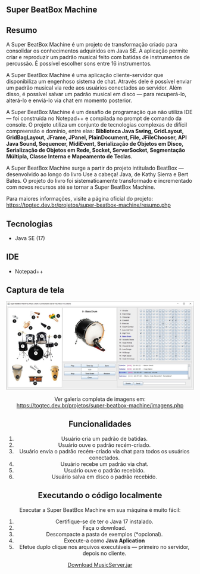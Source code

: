 ## Super BeatBox Machine

## Resumo
A Super BeatBox Machine é um projeto de transformação criado para consolidar os conhecimentos adquiridos em Java SE. A aplicação permite criar e reproduzir um padrão musical feito com batidas de instrumentos de percussão. É possível escolher sons entre 16 instrumentos.

A Super BeatBox Machine é uma aplicação cliente-servidor que disponibiliza um engenhoso sistema de chat. Através dele é possível enviar um padrão musical via rede aos usuários conectados ao servidor. Além disso, é possível salvar um padrão musical em disco — para recuperá-lo, alterá-lo e enviá-lo via chat em momento posterior.

A Super BeatBox Machine é um desafio de programação que não utiliza IDE — foi construída no Notepad++ e compilada no prompt de comando da console. O projeto utiliza um conjunto de tecnologias complexas de difícil compreensão e domínio, entre elas: **Biblioteca Java Swing, GridLayout, GridBagLayout, JFrame, JPanel, PlainDocument, File, JFileChooser, API Java Sound, Sequencer, MidiEvent, Serialização de Objetos em Disco, Serialização de Objetos em Rede, Socket, ServerSocket, Segmentação Múltipla, Classe Interna e Mapeamento de Teclas**.

A Super BeatBox Machine surge a partir do projeto intitulado BeatBox — desenvolvido ao longo do livro Use a cabeça! Java, de Kathy Sierra e Bert Bates. O projeto do livro foi sistematicamente transformado e incrementado com novos recursos até se tornar a Super BeatBox Machine. <br>

Para maiores informações, visite a página oficial do projeto: <br>
<https://togtec.dev.br/projetos/super-beatbox-machine/resumo.php>

## Tecnologias
  * Java SE (17)
  
## IDE  
  * Notepad++

## Captura de tela
<center>
<img src="doc/img/img-009-super-beatbox-machine-bass-drum.jpg" alt="Super BeatBox Machine">

Ver galeria completa de imagens em: <br>
<https://togtec.dev.br/projetos/super-beatbox-machine/imagens.php>

## Funcionalidades
1. Usuário cria um padrão de batidas.
2. Usuário ouve o padrão recém-criado.
3. Usuário envia o padrão recém-criado via chat para todos os usuários conectados.
4. Usuário recebe um padrão via chat.
5. Usuário ouve o padrão recebido.
6. Usuário salva em disco o padrão recebido.

## Executando o código localmente
Executar a Super BeatBox Machine em sua máquina é muito fácil: 

1. Certifique-se de ter o Java 17 instalado.
2. Faça o download.
3. Descompacte a pasta de exemplos (*opcional).
4. Execute-a como **Java Aplication**
5. Efetue duplo clique nos arquivos executáveis — primeiro no servidor, depois no cliente.

<a href="server-side/MusicServer.jar" download>Download MusicServer.jar</a><br>


 
